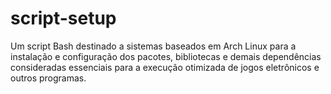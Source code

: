# script-setup
Um script Bash destinado a sistemas baseados em Arch Linux para a instalação e configuração dos pacotes, bibliotecas e demais dependências consideradas essenciais para a execução otimizada de jogos eletrônicos e outros programas.
